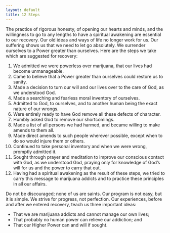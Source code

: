 ```yaml
---
layout: default
title: 12 Steps
---
```


The practice of rigorous honesty, of opening our hearts and minds, and the willingness to go to any lengths to have a spiritual awakening are essential to our recovery. Our old ideas and ways of life no longer work for us. Our suffering shows us that we need to let go absolutely. We surrender ourselves to a Power greater than ourselves. Here are the steps we take which are suggested for recovery:

1. We admitted we were powerless over marijuana, that our lives had become unmanageable.
2. Came to believe that a Power greater than ourselves could restore us to sanity.
3. Made a decision to turn our will and our lives over to the care of God, as we understood God.
4. Made a searching and fearless moral inventory of ourselves.
5. Admitted to God, to ourselves, and to another human being the exact nature of our wrongs.
6. Were entirely ready to have God remove all these defects of character.
7. Humbly asked God to remove our shortcomings.
8. Made a list of all persons we had harmed, and became willing to make amends to them all.
9. Made direct amends to such people wherever possible, except when to do so would injure them or others.
10. Continued to take personal inventory and when we were wrong, promptly admitted it.
11. Sought through prayer and meditation to improve our conscious contact with God, as we understood God, praying only for knowledge of God’s will for us and the power to carry that out.
12. Having had a spiritual awakening as the result of these steps, we tried to carry this message to marijuana addicts and to practice these principles in all our affairs.

Do not be discouraged; none of us are saints. Our program is not easy, but it is simple. We strive for progress, not perfection. Our experiences, before and after we entered recovery, teach us three important ideas:

* That we are marijuana addicts and cannot manage our own lives;
* That probably no human power can relieve our addiction; and
* That our Higher Power can and will if sought.
